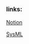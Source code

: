 ### links:

[Notion](https://franrmueller.notion.site/bachelor-thesis-214170088c3680d0b1abf2b6b7b1744a)

[SysML](https://github.com/franrmueller/SysML-v2-Release)